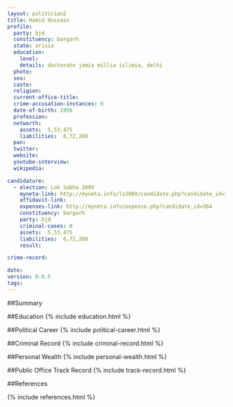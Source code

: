 ```yaml
---
layout: politician2
title: Hamid Hussain
profile: 
  party: bjd
  constituency: bargarh
  state: orissa
  education: 
    level: 
    details: doctorate jamia millia islimia, delhi
  photo: 
  sex: 
  caste: 
  religion: 
  current-office-title: 
  crime-accusation-instances: 0
  date-of-birth: 1956
  profession: 
  networth: 
    assets:  5,53,475
    liabilities:  6,72,260
  pan: 
  twitter: 
  website: 
  youtube-interview: 
  wikipedia: 

candidature: 
  - election: Lok Sabha 2009
    myneta-link: http://myneta.info/ls2009/candidate.php?candidate_id=364
    affidavit-link: 
    expenses-link: http://myneta.info/expense.php?candidate_id=364
    constituency: bargarh 
    party: bjd
    criminal-cases: 0
    assets:  5,53,475
    liabilities:  6,72,260
    result:  

crime-record: 

date: 
version: 0.0.5
tags: 
---
```

##Summary


##Education
{% include education.html %}


##Political Career
{% include political-career.html %}


##Criminal Record
{% include criminal-record.html %}


##Personal Wealth
{% include personal-wealth.html %}


##Public Office Track Record
{% include track-record.html %}


##References


{% include references.html %}